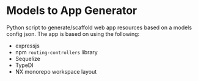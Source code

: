 # Models to App Generator

Python script to generate/scaffold web app resources based on a models config json. The app is based on using the following:
* expressjs 
* npm `routing-controllers` library
* Sequelize
* TypeDI
* NX monorepo workspace layout